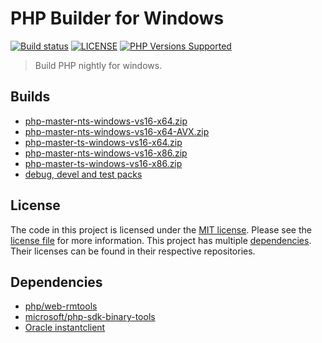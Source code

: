# PHP Builder for Windows

<a href="https://github.com/shivammathur/php-builder-windows" title="PHP Builder Windows"><img alt="Build status" src="https://github.com/shivammathur/php-builder-windows/workflows/Build%20PHP/badge.svg"></a>
<a href="https://github.com/shivammathur/php-builder-windows/blob/main/LICENSE" title="license"><img alt="LICENSE" src="https://img.shields.io/badge/license-MIT-428f7e.svg"></a>
<a href="https://github.com/shivammathur/php-builder-windows#Builds" title="builds"><img alt="PHP Versions Supported" src="https://img.shields.io/badge/php-%3E%3D%208.0-8892BF.svg"></a>

> Build PHP nightly for windows.

## Builds
- [php-master-nts-windows-vs16-x64.zip](https://dl.bintray.com/shivammathur/php/php-master-nts-windows-vs16-x64.zip)
- [php-master-nts-windows-vs16-x64-AVX.zip](https://dl.bintray.com/shivammathur/php/php-master-nts-windows-vs16-x64-AVX.zip)
- [php-master-ts-windows-vs16-x64.zip](https://dl.bintray.com/shivammathur/php/php-master-ts-windows-vs16-x64.zip)
- [php-master-nts-windows-vs16-x86.zip](https://dl.bintray.com/shivammathur/php/php-master-nts-windows-vs16-x86.zip)
- [php-master-ts-windows-vs16-x86.zip](https://dl.bintray.com/shivammathur/php/php-master-ts-windows-vs16-x86.zip)
- [debug, devel and test packs](https://bintray.com/shivammathur/php/8.0-windows#files)

## License

The code in this project is licensed under the [MIT license](http://choosealicense.com/licenses/mit/).
Please see the [license file](LICENSE) for more information. This project has multiple [dependencies](#dependencies "Dependencies for this project"). Their licenses can be found in their respective repositories.

## Dependencies

- [php/web-rmtools](https://github.com/php/web-rmtools)
- [microsoft/php-sdk-binary-tools](https://github.com/microsoft/php-sdk-binary-tools)
- [Oracle instantclient](https://www.oracle.com/downloads/licenses/instant-client-lic.html)
